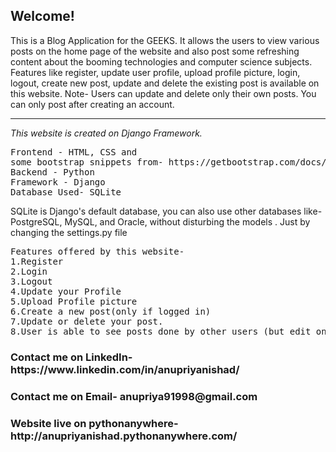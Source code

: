 <h2>Welcome!</h2>
This is a Blog Application for the GEEKS. It allows the users to view various posts on the home page of the website and also post some refreshing content about the booming technologies and computer science subjects. Features like register, update user profile, upload profile picture, login, logout, create new post, update and delete the existing post is available on this website. Note- Users can update and delete only their own posts. You can only post after creating an account.
<hr>
<em>
This website is created on Django Framework.
</em>
<br>
<pre>
Frontend - HTML, CSS and
some bootstrap snippets from- https://getbootstrap.com/docs/4.0/getting-started/introduction/#starter-template
Backend - Python
Framework - Django
Database Used- SQLite 
</pre>
 SQLite is Django's default database, you can also use other databases like-PostgreSQL, MySQL, and Oracle, without disturbing the models .
Just by changing the settings.py file

<pre>
Features offered by this website-
1.Register
2.Login
3.Logout
4.Update your Profile
5.Upload Profile picture
6.Create a new post(only if logged in)
7.Update or delete your post.
8.User is able to see posts done by other users (but edit only your their own posts)
</pre>

<h3 color='blue'>Contact me on LinkedIn- https://www.linkedin.com/in/anupriyanishad/<h3>
<h3 color='blue'>Contact me on Email- anupriya91998@gmail.com<h3>
<h3 color='blue'>Website live on pythonanywhere- http://anupriyanishad.pythonanywhere.com/<h3>
